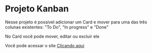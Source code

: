 # Projeto Kanban

Nesse projeto é possível adicionar um Card e mover para uma das três colunas existentes: "To Do", "In progress" e "Done"

No Card você pode mover, editar ou excluir ele

Você pode acessar o site [Clicando aqui](https://igor97oliveira.github.io/Projeto-Kanban/)
